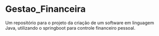 # Gestao_Financeira
Um repositório para o projeto da criação de um software em linguagem Java, utilizando o springboot para controle financeiro pessoal.
